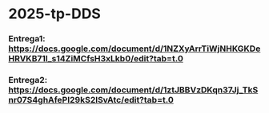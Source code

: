 # 2025-tp-DDS
### Entrega1: https://docs.google.com/document/d/1NZXyArrTiWjNHKGKDeHRVKB71l_s14ZiMCfsH3xLkb0/edit?tab=t.0
### Entrega2: https://docs.google.com/document/d/1ztJBBVzDKqn37Jj_TkSnr07S4ghAfePI29kS2lSvAtc/edit?tab=t.0
